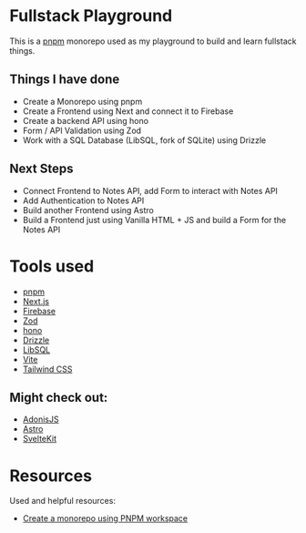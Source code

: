 # Fullstack Playground

This is a [pnpm](https://pnpm.io/) monorepo used as my playground to build and learn fullstack things.

## Things I have done

- Create a Monorepo using pnpm
- Create a Frontend using Next and connect it to Firebase
- Create a backend API using hono
- Form / API Validation using Zod
- Work with a SQL Database (LibSQL, fork of SQLite) using Drizzle

## Next Steps

- Connect Frontend to Notes API, add Form to interact with Notes API
- Add Authentication to Notes API
- Build another Frontend using Astro
- Build a Frontend just using Vanilla HTML + JS and build a Form for the Notes API

# Tools used

- [pnpm](https://pnpm.io/)
- [Next.js](https://nextjs.org/)
- [Firebase](https://firebase.google.com/)
- [Zod](https://zod.dev/)
- [hono](https://hono.dev/)
- [Drizzle](https://drizzle.dev/)
- [LibSQL](https://turso.tech/libsql)
- [Vite](https://vitejs.dev/)
- [Tailwind CSS](https://tailwindcss.com/)

## Might check out:

- [AdonisJS](https://adonisjs.com/)
- [Astro](https://astro.build/)
- [SvelteKit](https://kit.svelte.dev/)

# Resources

Used and helpful resources:

- [Create a monorepo using PNPM workspace](https://dev.to/vinomanick/create-a-monorepo-using-pnpm-workspace-1ebn)

